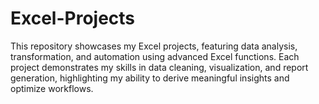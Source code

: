 # Excel-Projects
This repository showcases my Excel projects, featuring data analysis, transformation, and automation using advanced Excel functions. Each project demonstrates my skills in data cleaning, visualization, and report generation, highlighting my ability to derive meaningful insights and optimize workflows.
